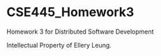 # CSE445_Homework3
Homework 3 for Distributed Software Development

Intellectual Property of Ellery Leung.
